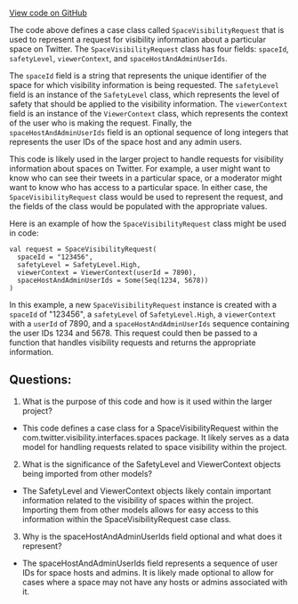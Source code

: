 [View code on GitHub](https://github.com/misbahsy/the-algorithm/visibilitylib/src/main/scala/com/twitter/visibility/interfaces/spaces/SpaceVisibilityRequest.scala)

The code above defines a case class called `SpaceVisibilityRequest` that is used to represent a request for visibility information about a particular space on Twitter. The `SpaceVisibilityRequest` class has four fields: `spaceId`, `safetyLevel`, `viewerContext`, and `spaceHostAndAdminUserIds`.

The `spaceId` field is a string that represents the unique identifier of the space for which visibility information is being requested. The `safetyLevel` field is an instance of the `SafetyLevel` class, which represents the level of safety that should be applied to the visibility information. The `viewerContext` field is an instance of the `ViewerContext` class, which represents the context of the user who is making the request. Finally, the `spaceHostAndAdminUserIds` field is an optional sequence of long integers that represents the user IDs of the space host and any admin users.

This code is likely used in the larger project to handle requests for visibility information about spaces on Twitter. For example, a user might want to know who can see their tweets in a particular space, or a moderator might want to know who has access to a particular space. In either case, the `SpaceVisibilityRequest` class would be used to represent the request, and the fields of the class would be populated with the appropriate values.

Here is an example of how the `SpaceVisibilityRequest` class might be used in code:

```
val request = SpaceVisibilityRequest(
  spaceId = "123456",
  safetyLevel = SafetyLevel.High,
  viewerContext = ViewerContext(userId = 7890),
  spaceHostAndAdminUserIds = Some(Seq(1234, 5678))
)
```

In this example, a new `SpaceVisibilityRequest` instance is created with a `spaceId` of "123456", a `safetyLevel` of `SafetyLevel.High`, a `viewerContext` with a `userId` of 7890, and a `spaceHostAndAdminUserIds` sequence containing the user IDs 1234 and 5678. This request could then be passed to a function that handles visibility requests and returns the appropriate information.
## Questions: 
 1. What is the purpose of this code and how is it used within the larger project? 
- This code defines a case class for a SpaceVisibilityRequest within the com.twitter.visibility.interfaces.spaces package. It likely serves as a data model for handling requests related to space visibility within the project.

2. What is the significance of the SafetyLevel and ViewerContext objects being imported from other models? 
- The SafetyLevel and ViewerContext objects likely contain important information related to the visibility of spaces within the project. Importing them from other models allows for easy access to this information within the SpaceVisibilityRequest case class.

3. Why is the spaceHostAndAdminUserIds field optional and what does it represent? 
- The spaceHostAndAdminUserIds field represents a sequence of user IDs for space hosts and admins. It is likely made optional to allow for cases where a space may not have any hosts or admins associated with it.